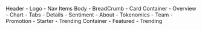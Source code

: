 Header
    - Logo
    - Nav Items
Body
    - BreadCrumb
    - Card Container
        - Overview 
            - Chart
            - Tabs
                - Details
                - Sentiment
                - About 
                - Tokenomics
                - Team
        - Promotion
            - Starter
            - Trending
Container
    - Featured
    - Trending